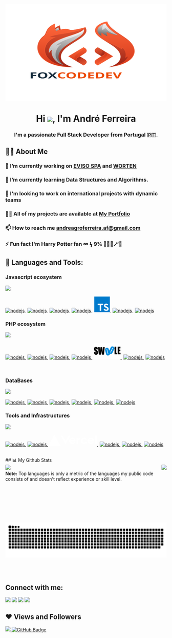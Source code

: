 <img align="center" width="100%" height="300px" src="./4882131-ai.svg" />

<h1 align="center">Hi <img src="https://raw.githubusercontent.com/MartinHeinz/MartinHeinz/master/wave.gif" width="30px">, I'm André Ferreira</h1>
<h3 align="center">I'm a passionate Full Stack Developer from Portugal 🇵🇹.</h3>

## 🙋‍♂️ About Me

### 🔭 I’m currently working on **[EVISO SPA](https://www.eviso.it/)** and **[WORTEN](https://www.worten.pt/)**

### 🌱 I’m currently learning **Data Structures and Algorithms.**

### 👯 I'm looking to work on international projects with **dynamic teams**

### 👨‍💻 All of my projects are available at **[My Portfolio](https://foxcode.dev)**

### 📫 How to reach me **andreagroferreira.af@gmail.com**

### ⚡ Fun fact **I'm Harry Potter fan ∞ ϟ 9¾ 🏰🧙‍♂️🪄🦁**

## 🚀 Languages and Tools:

### **Javascript ecosystem**

<img src="https://img.icons8.com/color/48/000000/javascript--v1.png"/>

<p align="left"> 
    <a href="https://nodejs.org/en/" target="_blank"> <img src="https://nodejs.org/static/images/logo.svg" alt="nodejs" width="50" height="50"/> </a>
    <a href="https://nestjs.com/" target="_blank"> <img src="https://cdn.jsdelivr.net/gh/devicons/devicon/icons/nestjs/nestjs-plain.svg" alt="nodejs" width="50" height="50" style="margin-left:5px;"/> </a>
    <a href="https://jquery.com/" target="_blank"> <img src="https://jquery.com/jquery-wp-content/themes/jquery/images/logo-jquery@2x.png" alt="nodejs"  height="50" style="margin-left:5px;"/> </a>
     <a href="https://expressjs.com/" target="_blank"> <img src="https://blog.amt.in/wp-content/uploads/2017/12/e16da876-c2fd-4eb8-ae72-4b193c534938-Edited.png" alt="nodejs"  height="50" style="margin-left:5px;"/> </a>
    <a href="https://www.typescriptlang.org/" target="_blank"> <img src="https://raw.githubusercontent.com/devicons/devicon/master/icons/typescript/typescript-plain.svg" alt="nodejs" width="50" height="50" style="margin-left:5px;"/> </a>
    <a href="https://vuejs.org/" target="_blank"> <img src="https://cdn.jsdelivr.net/gh/devicons/devicon/icons/vuejs/vuejs-original-wordmark.svg" alt="nodejs" width="50" height="50" style="margin-left:5px;"/> </a>
    <a href="https://nuxtjs.org/" target="_blank"> <img src="https://cdn.jsdelivr.net/gh/devicons/devicon/icons/nuxtjs/nuxtjs-original.svg" alt="nodejs" width="50" height="50" style="margin-left:5px;"/> </a>
</p>

### **PHP ecosystem**

<img src="https://img.icons8.com/dusk/50/000000/php-logo.png"/>

<p align="left"> 
    <a href="https://laravel.com/" target="_blank"> <img src="https://img.icons8.com/fluent/50/000000/laravel.png" alt="nodejs" width="50" height="50"/> </a>
    <a href="https://amphp.org/" target="_blank"> <img src="https://amphp.org/asset/img/logo.png" alt="nodejs" width="50" height="50" style="margin-left:5px;"/> </a>
    <a href="https://framework.zend.com/" target="_blank"> <img src="https://framework.zend.com/img/zend-framework-logo.svg" alt="nodejs" width="150"  height="50" style="margin-left:5px;"/> </a>
     <a href="https://www.slimframework.com/" target="_blank"> <img src="https://www.botecodigital.dev.br/wp-content/uploads/2021/03/slim.png" alt="nodejs"  height="50" style="margin-left:5px;"/> </a>
    <a href="https://github.com/topics/timer" target="_blank"> <img src="https://raw.githubusercontent.com/swoole/swoole-src/master/swoole-logo.svg" alt="nodejs" height="50" style="margin-left:5px;"/> </a>
    <a href="https://phalcon.io/en-us" target="_blank"> <img src="https://assets.phalcon.io/phalcon/images/svg/phalcon-logo-white-105x40.svg" alt="nodejs"  height="50" style="margin-left:5px;"/> </a>
    <a href="https://codeigniter.com/" target="_blank"> <img src="https://codeigniter.com/assets/icons/ci-footer.png" alt="nodejs" width="50" height="50" style="margin-left:5px;"/> </a>
</p>
<br/>

### **DataBases**

<img src="https://img.icons8.com/external-kiranshastry-lineal-color-kiranshastry/50/000000/external-database-data-science-kiranshastry-lineal-color-kiranshastry.png"/>

<p align="left"> 
    <a href="https://www.mysql.com/" target="_blank"> <img src="https://cdn.jsdelivr.net/gh/devicons/devicon/icons/mysql/mysql-original.svg" alt="nodejs" width="50" height="50"/> </a>
    <a href="https://www.postgresql.org/" target="_blank"> <img src="https://cdn.jsdelivr.net/gh/devicons/devicon/icons/postgresql/postgresql-original.svg" alt="nodejs" width="50" height="50" style="margin-left:5px;"/> </a>
    <a href="https://www.mongodb.com/" target="_blank"> <img src="https://cdn.jsdelivr.net/gh/devicons/devicon/icons/mongodb/mongodb-original.svg" alt="nodejs" width="50"  height="50" style="margin-left:5px;"/> </a>
     <a href="https://www.oracle.com/database/" target="_blank"> <img src="https://cdn.jsdelivr.net/gh/devicons/devicon/icons/oracle/oracle-original.svg" alt="nodejs"  height="50" style="margin-left:5px;"/> </a>
      <a href="https://cassandra.apache.org/" target="_blank"> <img src="https://cassandra.apache.org/assets/img/logo-white.svg" alt="nodejs"  height="50" style="margin-left:5px;"/> </a>
      <a href="https://redis.io" target="_blank"> <img src="https://redis.io/images/redis-white.png" alt="nodejs"  height="50" style="margin-left:5px;"/> </a>

</p>

### **Tools and Infrastructures**

<img src="https://img.icons8.com/fluent/50/000000/cloud-development.png"/>

<p align="left"> 
    <a href="https://git-scm.com/" target="_blank"> <img src="https://img.icons8.com/color/50/000000/git.png" alt="nodejs"  width="50" height="50"/> </a>
    <a href="https://www.heroku.com" target="_blank"> <img src="https://img.icons8.com/color/48/000000/heroku.png" alt="nodejs" width="50" height="50" style="margin-left:5px;"/> </a>
    <a href="https://vercel.com/" target="_blank"> <svg height="35" viewBox="0 0 284 65" fill="#ffff"><title>Vercel Logotype</title><path d="M141.68 16.25c-11.04 0-19 7.2-19 18s8.96 18 20 18c6.67 0 12.55-2.64 16.19-7.09l-7.65-4.42c-2.02 2.21-5.09 3.5-8.54 3.5-4.79 0-8.86-2.5-10.37-6.5h28.02c.22-1.12.35-2.28.35-3.5 0-10.79-7.96-17.99-19-17.99zm-9.46 14.5c1.25-3.99 4.67-6.5 9.45-6.5 4.79 0 8.21 2.51 9.45 6.5h-18.9zm117.14-14.5c-11.04 0-19 7.2-19 18s8.96 18 20 18c6.67 0 12.55-2.64 16.19-7.09l-7.65-4.42c-2.02 2.21-5.09 3.5-8.54 3.5-4.79 0-8.86-2.5-10.37-6.5h28.02c.22-1.12.35-2.28.35-3.5 0-10.79-7.96-17.99-19-17.99zm-9.45 14.5c1.25-3.99 4.67-6.5 9.45-6.5 4.79 0 8.21 2.51 9.45 6.5h-18.9zm-39.03 3.5c0 6 3.92 10 10 10 4.12 0 7.21-1.87 8.8-4.92l7.68 4.43c-3.18 5.3-9.14 8.49-16.48 8.49-11.05 0-19-7.2-19-18s7.96-18 19-18c7.34 0 13.29 3.19 16.48 8.49l-7.68 4.43c-1.59-3.05-4.68-4.92-8.8-4.92-6.07 0-10 4-10 10zm82.48-29v46h-9v-46h9zM37.59.25l36.95 64H.64l36.95-64zm92.38 5l-27.71 48-27.71-48h10.39l17.32 30 17.32-30h10.39zm58.91 12v9.69c-1-.29-2.06-.49-3.2-.49-5.81 0-10 4-10 10v14.8h-9v-34h9v9.2c0-5.08 5.91-9.2 13.2-9.2z"></path></svg> </a>
     <a href="https://azure.microsoft.com/en-us/" target="_blank"> <img src="https://img.icons8.com/fluent/48/000000/azure-1.png" alt="nodejs"  height="50" style="margin-left:5px;"/> </a>
      <a href="https://aws.amazon.com/pt/s3/?nc2=h_ql_prod_fs_s3" target="_blank"> <img src="https://img.icons8.com/color/48/000000/amazon-web-services.png" alt="nodejs"  height="50" style="margin-left:5px;"/> </a>
      <a href="https://kafka.apache.org/" target="_blank"> <img src="https://kafka.apache.org/logos/kafka_logo--simple.png" alt="nodejs"  height="50" style="margin-left:5px;"/> </a>

</p>
<br/>
## 📊 My Github Stats

  <br/>
   <img  height="180em" src="https://github-readme-stats.vercel.app/api/top-langs/?username=andreagroferreira&layout=compact&langs_count=7&theme=monokai"/>
  <img align="right" height="180em" src="https://github-readme-stats.vercel.app/api?username=andreagroferreira&show_icons=true&theme=monokai&include_all_commits=true&count_private=true"/>
  
  <br/>
  <b>Note:</b> Top languages is only a metric of the languages my public code consists of and doesn't reflect experience or skill level.

<br/>
<br/>

![Snake animation](https://github.com/andreagroferreira/andreagroferreira/blob/output/github-contribution-grid-snake.svg)

<br/>
<br/>

## Connect with me:

<p align="left">

<a href = "https://www.linkedin.com/in/andre-ferreira-508236113/"><img src="https://img.icons8.com/fluent/48/000000/linkedin.png"/></a>
<a href = "https://twitter.com/andreagroferrei"><img src="https://img.icons8.com/fluent/48/000000/twitter.png"/></a>
<a href = "#"><img src="https://img.icons8.com/fluent/48/000000/instagram-new.png"/></a>
<a href = "#"><img src="https://img.icons8.com/color/48/000000/youtube-play.png"/></a>

</p>

## ❤ Views and Followers

<a href="https://github.com/Meghna-DAS/github-profile-views-counter">
    <img src="https://komarev.com/ghpvc/?username=andreagroferreira">
</a>
<a href="https://github.com/Sandreagroferreira?tab=followers"><img src="https://img.shields.io/github/followers/andreagroferreira?label=Followers&style=social" alt="GitHub Badge"></a>
